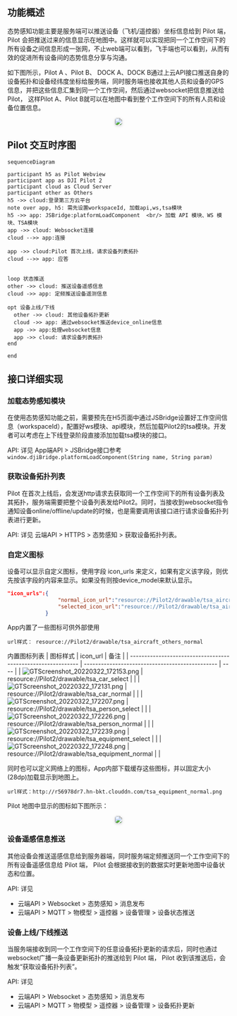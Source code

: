 ## 功能概述

态势感知功能主要是服务端可以推送设备（飞机/遥控器）坐标信息给到 Pilot 端， Pilot 会把推送过来的信息显示在地图中。这样就可以实现把同一个工作空间下的所有设备之间信息形成一张网，不止web端可以看到，飞手端也可以看到，从而有效的促进所有设备间的态势信息分享与沟通。

如下图所示，Pilot A 、Pilot B、 DOCK A、DOCK B通过上云API接口推送自身的设备拓扑和设备经纬度坐标给服务端，同时服务端也接收其他人员和设备的GPS信息，并把这些信息汇集到同一个工作空间，然后通过websocket把信息推送给Pilot， 这样Pilot A、Pilot B就可以在地图中看到整个工作空间下的所有人员和设备位置信息。

 <center>    <img style="border-radius: 0.3125em;    box-shadow: 0 2px 4px 0 rgba(34,36,38,.12),0 2px 10px 0 rgba(34,36,38,.08);"     src="https://terra-1-g.djicdn.com/84f990b0bbd145e6a3930de0c55d3b2b/admin/doc/a6edba65-5f9b-457f-85dc-465d8829c461.png">    <br>     </center>

## Pilot 交互时序图

```mermaid
sequenceDiagram

participant h5 as Pilot Webview
participant app as DJI Pilot 2
participant cloud as Cloud Server
participant other as Others
h5 ->> cloud:登录第三方云平台
note over app, h5: 需先设置workspaceId, 加载api,ws,tsa模块 
h5 ->> app: JSBridge:platformLoadComponent  <br/> 加载 API 模块、WS 模块、TSA模块
app ->> cloud: Websocket连接
cloud -->> app:连接

app ->> cloud:Pilot 首次上线，请求设备列表拓扑
cloud -->> app: 应答


loop 状态推送
other ->> cloud: 推送设备遥感信息
cloud ->> app: 定频推送设备遥测信息

opt 设备上线/下线
  other ->> cloud: 其他设备拓扑更新
  cloud ->> app: 通过websocket推送device_online信息
  app ->> app:处理websocket信息
  app ->> cloud: 请求设备列表拓扑
end

end

```



## 接口详细实现

### 加载态势感知模块

在使用态势感知功能之前，需要预先在H5页面中通过JSBridge设置好工作空间信息（workspaceId），配置好ws模块、api模块，然后加载Pilot2的tsa模块。开发者可以考虑在上下线登录阶段直接添加加载tsa模块的接口。

API: 详见 App端API > JSBridge接口参考`window.djiBridge.platformLoadComponent(String name, String param)`

### 获取设备拓扑列表

 Pilot 在首次上线后，会发送http请求去获取同一个工作空间下的所有设备列表及其拓扑，服务端需要把整个设备列表发给Pilot2。同时，当接收到websocket指令通知设备online/offline/update的时候，也是需要调用该接口进行请求设备拓扑列表进行更新。

API: 详见 云端API > HTTPS > 态势感知 > 获取设备拓扑列表。

### 自定义图标
设备可以显示自定义图标，使用字段 icon_urls 来定义，如果有定义该字段，则优先按该字段的内容来显示。如果没有则按device_model来默认显示。
```json
"icon_urls":{      
                "normal_icon_url":"resource://Pilot2/drawable/tsa_aircraft_others_normal",    // 正常状态下的图标
                "selected_icon_url":"resource://Pilot2/drawable/tsa_aircraft_others_pressed",   // 选中状态下的图标
            }
```
App内置了一些图标可供外部使用
```
url样式： resource://Pilot2/drawable/tsa_aircraft_others_normal
```
内置图标列表
| 图标样式                                                     | icon_url                                        | 备注 |
| ------------------------------------------------------------ | ----------------------------------------------- | ---- |
| ![GTScreenshot_20220322_172153.png](https://terra-1-g.djicdn.com/84f990b0bbd145e6a3930de0c55d3b2b/admin/doc/33e69a29-a625-4196-8955-535fab5a1ef2.png) | resource://Pilot2/drawable/tsa_car_select       |      |
| ![GTScreenshot_20220322_172131.png](https://terra-1-g.djicdn.com/84f990b0bbd145e6a3930de0c55d3b2b/admin/doc/c458f256-4011-4205-9d6c-4c6e19d7d319.png) | resource://Pilot2/drawable/tsa_car_normal       |      |
| ![GTScreenshot_20220322_172207.png](https://terra-1-g.djicdn.com/84f990b0bbd145e6a3930de0c55d3b2b/admin/doc/19ee7c1b-fc10-468a-bfc5-bf00b1d62cdc.png) | resource://Pilot2/drawable/tsa_person_select    |      |
| ![GTScreenshot_20220322_172226.png](https://terra-1-g.djicdn.com/84f990b0bbd145e6a3930de0c55d3b2b/admin/doc/256035a6-4fb0-4a1d-8c67-0cbbd218d593.png) | resource://Pilot2/drawable/tsa_person_normal    |      |
| ![GTScreenshot_20220322_172239.png](https://terra-1-g.djicdn.com/84f990b0bbd145e6a3930de0c55d3b2b/admin/doc/5feb755a-a9fb-4388-be4a-6731edc4c848.png) | resource://Pilot2/drawable/tsa_equipment_select |      |
| ![GTScreenshot_20220322_172248.png](https://terra-1-g.djicdn.com/84f990b0bbd145e6a3930de0c55d3b2b/admin/doc/811e604b-ed8a-49b0-aa02-48563e3833a4.png) | resource://Pilot2/drawable/tsa_equipment_normal |      |


同时也可以定义网络上的图标，App内部下载缓存这些图标，并以固定大小(28dp)加载显示到地图上。
```
url样式：http://r56978dr7.hn-bkt.clouddn.com/tsa_equipment_normal.png
```

 Pilot 地图中显示的图标如下图所示：

<center>    <img style="border-radius: 0.3125em;    box-shadow: 0 2px 4px 0 rgba(34,36,38,.12),0 2px 10px 0 rgba(34,36,38,.08);"     src="https://terra-1-g.djicdn.com/84f990b0bbd145e6a3930de0c55d3b2b/admin/doc/90d82dc5-dc7b-404a-8cec-208c4cf9d466.png">    <br>     </center>

### 设备遥感信息推送

其他设备会推送遥感信息给到服务器端，同时服务端定频推送同一个工作空间下的所有设备遥感信息给 Pilot 端， Pilot 会根据接收到的数据实时更新地图中设备状态和位置。

API: 详见 
* 云端API > Websocket > 态势感知 > 消息发布
* 云端API > MQTT > 物模型 > 遥控器 > 设备管理 > 设备状态推送

### 设备上线/下线推送

当服务端接收到同一个工作空间下的任意设备拓扑更新的请求后，同时也通过websocket广播一条设备更新拓扑的推送给到 Pilot 端， Pilot 收到该推送后，会触发“获取设备拓扑列表”。

API: 详见 
* 云端API > Websocket > 态势感知 > 消息发布
* 云端API > MQTT > 物模型 > 遥控器 > 设备管理 > 设备拓扑更新


